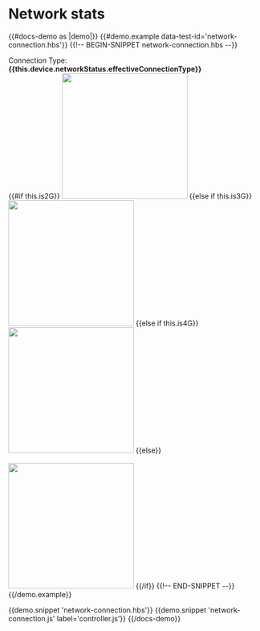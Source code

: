# Network stats

{{#docs-demo as |demo|}}
  {{#demo.example data-test-id='network-connection.hbs'}}
    {{!-- BEGIN-SNIPPET network-connection.hbs --}}
      <div>
        Connection Type: <b>{{this.device.networkStatus.effectiveConnectionType}}</b>
      </div>
      {{#if this.is2G}}
        <!-- low-res images -->
        <img 
          src="https://images.unsplash.com/photo-1427847907429-d1ba99bf013d?crop=entropy&cs=tinysrgb&fit=crop&fm=jpg&h=40&ixid=eyJhcHBfaWQiOjF9&ixlib=rb-1.2.1&q=80&w=40" 
          style="height: 250px"
        > 
      {{else if this.is3G}} 
        <!-- medium-res images -->  
        <img 
          src="https://images.unsplash.com/photo-1427847907429-d1ba99bf013d?crop=entropy&cs=tinysrgb&fit=crop&fm=jpg&h=200&ixid=eyJhcHBfaWQiOjF9&ixlib=rb-1.2.1&q=80&w=200&q=80" 
          style="height: 250px"
        > 
      {{else if this.is4G}} 
        <!-- high-res images -->  
        <img 
          src="https://images.unsplash.com/photo-1427847907429-d1ba99bf013d?crop=entropy&cs=tinysrgb&fit=crop&fm=jpg&h=1000&ixid=eyJhcHBfaWQiOjF9&ixlib=rb-1.2.1&q=80&w=1000&q=80" 
          style="height: 250px"
        > 
      {{else}}  
        <!-- fallback to medium-res images -->  
        <img 
          src="https://images.unsplash.com/photo-1427847907429-d1ba99bf013d?crop=entropy&cs=tinysrgb&fit=crop&fm=jpg&h=100&ixid=eyJhcHBfaWQiOjF9&ixlib=rb-1.2.1&q=80&w=100" 
          style="height: 250px"
        > 
      {{/if}}
    {{!-- END-SNIPPET --}}
  {{/demo.example}}

  {{demo.snippet 'network-connection.hbs'}}
  {{demo.snippet 'network-connection.js' label='controller.js'}}
{{/docs-demo}}
